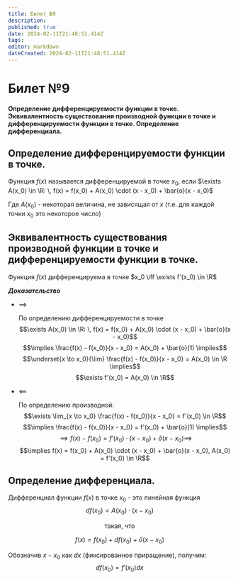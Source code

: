 ```yaml
---
title: Билет №9
description: 
published: true
date: 2024-02-11T21:48:51.414Z
tags: 
editor: markdown
dateCreated: 2024-02-11T21:48:51.414Z
---
```


# Билет №9
#### Определение дифференцируемости функции в точке. Эквивалентность существования производной функции в точке и дифференцируемости функции в точке. Определение дифференциала.

## Определение дифференцируемости функции в точке.

Функция $f(x)$ называется дифференцируемой в точке $x_0$, если
$\exists A(x_0) \in \R: \, f(x) = f(x_0) + A(x_0) \cdot (x - x_0) + \bar{o}(x - x_0)$

Где $A(x_0)$ - некоторая величина, не зависящая от $x$ (т.е. для каждой точки $x_0$ это некоторое число)

## Эквивалентность существования производной функции в точке и дифференцируемости функции в точке.

Функция $f(x)$ дифференцируема в точке $x_0 \iff \exists f'(x_0) \in \R$

***Доказательство***
* $\implies$

	По определению дифференцируемости в точке
	$$\exists A(x_0) \in \R: \, f(x) = f(x_0) + A(x_0) \cdot (x - x_0) + \bar{o}(x - x_0)$$
	$$\implies \frac{f(x) - f(x_0)}{x - x_0} = A(x_0) + \bar{o}(1) \implies$$
	$$\underset{x \to x_0}{\lim} \frac{f(x) - f(x_0)}{x - x_0} = A(x_0) \in \R \implies$$
	$$\exists f'(x_0) = A(x_0) \in \R$$

* $\impliedby$

	По определению производной:
	$$\exists \lim_{x \to x_0} \frac{f(x) - f(x_0)}{x - x_0} = f'(x_0) \in \R$$
	$$\implies \frac{f(x) - f(x_0)}{x - x_0} = f'(x_0) + \bar{o}(1) \implies$$
	$$\implies f(x) - f(x_0) = f'(x_0) \cdot (x - x_0) + \bar{o}(x - x_0) \implies$$
  $$\implies f(x) = f(x_0) + A(x_0) \cdot (x - x_0) + \bar{o}(x - x_0), A(x_0) = f'(x_0) \in \R$$

## Определение дифференциала.

Дифференциал функции $f(x)$ в точке $x_0$ - это линейная функция 
$$ d f(x_0) = A(x_0) \cdot (x - x_0) $$ 

<p align="center">такая, что</p>

$$ f(x) = f(x_0) + d f(x_0) + \bar{o}(x - x_0) $$

Обозначив $x - x_0$ как $dx$ (фиксированное приращение), получим:
$$ d f(x_0) = f'(x_0) dx $$
